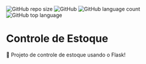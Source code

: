 ![GitHub repo size](https://img.shields.io/github/repo-size/MiqSA/singlepage)
![GitHub](https://img.shields.io/github/license/MiqSA/singlepage)
![GitHub language count](https://img.shields.io/github/languages/count/MiqSA/singlepage)
![GitHub top language](https://img.shields.io/github/languages/top/MiqSA/singlepage)

# Controle de Estoque

:gift: Projeto de controle de estoque usando o Flask!
